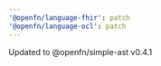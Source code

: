 ```yaml
---
'@openfn/language-fhir': patch
'@openfn/language-ocl': patch
---
```


Updated to @openfn/simple-ast v0.4.1
